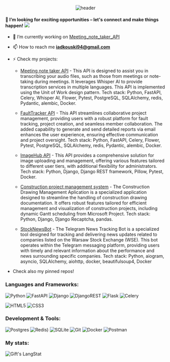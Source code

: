 <!--
**yara-vsk/yara-vsk** is a ✨ _special_ ✨ repository because its `README.md` (this file) appears on your GitHub profile.

Here are some ideas to get you started:

- 🔭 I’m currently working on ...
- 🌱 I’m currently learning ...
- 👯 I’m looking to collaborate on ...
- 🤔 I’m looking for help with ...
- 💬 Ask me about ...
- 📫 How to reach me: ...
- 😄 Pronouns: ...
- ⚡ Fun fact: ...
-->

<div align="center">

![header](https://capsule-render.vercel.app/api?type=venom&height=300&color=0:43cea2,100:185a9d&text=Hi,%20I'm%20Jarosław%20%20Jodkowski%20&reversal=false&fontAlign=50&desc=Python%20Developer%20based%20in%20Warsaw&section=header&textBg=false&fontColor=282829&stroke=023d37&animation=twinkling&descAlign=32&descAlignY=77&fontSize=60)

</div>

<h4> 🚀 I’m looking for exciting opportunities – let's connect and make things happen!
<a href="mailto:iadkouski94@gmail.com" target="blank"><img src="https://img.shields.io/badge/Gmail-D14836?style=socials&logo=gmail&logoColor=white" /></a></h4>

- 🔭 I’m currently working on [Meeting_note_taker_API](https://github.com/yara-vsk/Meeting_note_taker_API)

- 📫 How to reach me **iadkouski94@gmail.com**
- ⚡ Check my projects:

  - [Meeting note taker API](https://github.com/yara-vsk/Meeting_note_taker_API) - This API is designed to assist you in transcribing your audio files, such as those from meetings or note-taking during meetings. It leverages Whisper AI to provide transcription services in multiple languages. This API is implemented using the Unit of Work design pattern. Tech stack: Python, FastAPI, Celery, Whisper AI, Flower, Pytest, PostgreSQL, SQLAlchemy, redis, Pydantic, alembic, Docker.

  - [FaultTracker API](https://github.com/yara-vsk/FaultTracker_API) - This API streamlines collaborative project management, providing users with a robust platform for fault tracking, project creation, and seamless member collaboration. The added capability to generate and send detailed reports via email enhances the user experience, ensuring effective communication and project oversight. Tech stack: Python, FastAPI, Celery, Flower, Pytest, PostgreSQL, SQLAlchemy, redis, Pydantic, alembic, Docker.

  - [ImageHub API](https://github.com/yara-vsk/ImageHub_API) - This API provides a comprehensive solution for image uploading and management, offering various features tailored to different user tiers, with additional flexibility for administrators. Tech stack: Python, Django, Django REST framework, Pillow, Pytest, Docker.

  - [Construction project management system](https://github.com/yara-vsk/ConstructionManagementProject) - The Construction Drawing Management Aplication is a specialized application designed to streamline the handling of construction drawing documentation. It offers robust features tailored for efficient management and visualization of construction projects, including dynamic Gantt scheduling from Microsoft Project. Tech stack: Python, Django, Django Recaptcha, pandas.

  - [StockNewsBot](https://github.com/yara-vsk/Telegram_bot_stock_news) - The Telegram News Tracking Bot is a specialized tool designed for tracking and delivering news updates related to companies listed on the Warsaw Stock Exchange (WSE). This bot operates within the Telegram messaging platform, providing users with timely and relevant information about the performance and news surrounding specific companies. Tech stack: Python, aiogram, asyncio, SQLAlchemy, aiohttp, docker, beautifulsoup4, Docker
    
- Check also my pinned repos!

<!-- LANGS -->
<h3 align="left">Languages and Frameworks:</h3>
<p align="left"> 
    
![Python](https://img.shields.io/badge/python-3670A0?style=flat&logo=python&logoColor=ffdd53)
![FastAPI](https://img.shields.io/badge/FastAPI-005571?style=for-the-badge&logo=fastapi)
![Django](https://img.shields.io/badge/django-%23092E20.svg?style=flat&logo=django&logoColor=white)
![DjangoREST](https://img.shields.io/badge/DJANGO-REST-ff1709?style=flat&logo=django&logoColor=white&color=ff1709&labelColor=gray)
![Flask](https://img.shields.io/badge/flask-%23000.svg?style=flat&logo=flask&logoColor=white)
![Celery](https://img.shields.io/badge/celery-%23a9cc54.svg?style=for-the-badge&logo=celery&logoColor=ddf4a4)

    
![HTML5](https://img.shields.io/badge/html5-%23E34F26.svg?style=flat&logo=html5&logoColor=white)
![CSS3](https://img.shields.io/badge/css3-%231572B6.svg?style=flat&logo=css3&logoColor=white)
    
 </p>
 
<!--  TOOLS  -->
<h3 align="left">Development & Tools:</h3>
<p align="left"> 

![Postgres](https://img.shields.io/badge/postgres-%23316192.svg?style=flat&logo=postgresql&logoColor=white)
![Redis](https://img.shields.io/badge/redis-%23DD0031.svg?style=for-the-badge&logo=redis&logoColor=white))
![SQLite](https://img.shields.io/badge/sqlite-%2307405e.svg?style=flat&logo=sqlite&logoColor=white)
![Git](https://img.shields.io/badge/git-%23F05033.svg?style=flat&logo=git&logoColor=white)
![Docker](https://img.shields.io/badge/docker-%230db7ed.svg?style=flat&logo=docker&logoColor=white)
![Postman](https://img.shields.io/badge/Postman-FF6C37?style=flat&logo=postman&logoColor=white)
    
 </p>
 
 <h3 align="left">My stats:</h3>
<img align="center" src="https://github-readme-streak-stats.herokuapp.com/?user=yara-vsk" alt="Gift's LangStat" />
